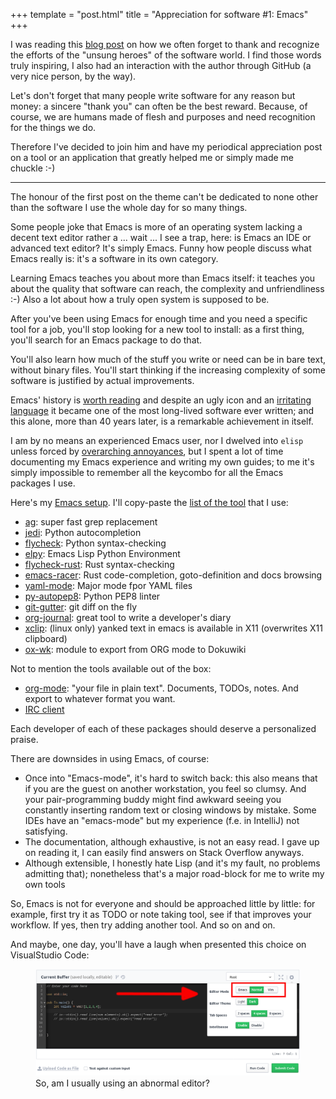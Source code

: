 +++
template = "post.html"
title = "Appreciation for software #1: Emacs"
+++

I was reading this [blog post](https://bastibe.de/2018-10-14-appreciation-for-open-source-and-commercial-software.html) on how we often forget to thank and recognize the efforts of the "unsung heroes" of the software world. I find those words truly inspiring, I also had an interaction with the author through GitHub (a very nice person, by the way).

Let's don't forget that many people write software for any reason but money: a sincere "thank you" can often be the best reward. Because, of course, we are humans made of flesh and purposes and need recognition for the things we do.

Therefore I've decided to join him and have my periodical appreciation post on a tool or an application that greatly helped me or simply made me chuckle :-)

---

The honour of the first post on the theme can't be dedicated to none other than the software I use the whole day for so many things.

Some people joke that Emacs is more of an operating system lacking a decent text editor rather a ... wait ... I see a trap, here: is Emacs an IDE or advanced text editor? It's simply Emacs. Funny how people discuss what Emacs really is: it's a software in its own category.

Learning Emacs teaches you about more than Emacs itself: it teaches you about the quality that software can reach, the complexity and unfriendliness :-) Also a lot about how a truly open system is supposed to be.

After you've been using Emacs for enough time and you need a specific tool for a job, you'll stop looking for a new tool to install: as a first thing, you'll search for an Emacs package to do that.

You'll also learn how much of the stuff you write or need can be in bare text, without binary files. You'll start thinking if the increasing complexity of some software is justified by actual improvements.

Emacs' history is [worth reading](https://en.wikipedia.org/wiki/Emacs) and despite an ugly icon and an [irritating language](https://xkcd.com/297/) it became one of the most long-lived software ever written; and this alone, more than 40 years later, is a remarkable achievement in itself.

I am by no means an experienced Emacs user, nor I dwelved into `elisp` unless forced by [overarching annoyances](https://github.com/rust-lang/rust-mode/pull/269), but I spent a lot of time documenting my Emacs experience and writing my own guides; to me it's simply impossible to remember all the keycombo for all the Emacs packages I use.

Here's my [Emacs setup](https://github.com/apiraino/emacs_reference). I'll copy-paste the [list of the tool](https://github.com/apiraino/emacs_reference/blob/master/guide.md#whats-in-my-personal-lisp-file) that I use:

* <a href="https://geoff.greer.fm/ag" target="_new">ag</a>: super fast grep replacement
* <a href="https://github.com/davidhalter/jedi" target="_new">jedi</a>: Python autocompletion
* <a href="http://www.flycheck.org" target="_new">flycheck</a>: Python syntax-checking
* <a href="https://github.com/jorgenschaefer/elpy" target="_new">elpy</a>: Emacs Lisp Python Environment
* <a href="https://github.com/flycheck/flycheck-rust" target="_new">flycheck-rust</a>: Rust syntax-checking
* <a href="https://github.com/racer-rust/emacs-racer" target="_new">emacs-racer</a>: Rust code-completion, goto-definition and docs browsing
* <a href="https://github.com/yoshiki/yaml-mode" target="_new">yaml-mode</a>: Major mode fpor YAML files
* <a href="https://github.com/paetzke/py-autopep8.el" target="_new">py-autopep8</a>: Python PEP8 linter
* <a href="https://github.com/syohex/emacs-git-gutter" target="_new">git-gutter</a>: git diff on the fly
* <a href="https://github.com/bastibe/org-journal" target="_new">org-journal</a>: great tool to write a developer's diary
* <a href="https://elpa.gnu.org/packages/xclip.html" target="_new">xclip</a>: (linux only) yanked text in emacs is available in X11 (overwrites X11 clipboard)
* <a href="https://github.com/w-vi/ox-wk.el" target="_new">ox-wk</a>: module to export from ORG mode to Dokuwiki

Not to mention the tools available out of the box:

* <a href="https://orgmode.org" target="_new">org-mode</a>: "your file in plain text". Documents, TODOs, notes. And export to whatever format you want.
* <a href="https://www.emacswiki.org/emacs/InternetRelayChat" target="_new">IRC client</a>

Each developer of each of these packages should deserve a personalized praise.

There are downsides in using Emacs, of course:
* Once into "Emacs-mode", it's hard to switch back: this also means that if you are the guest on another workstation, you feel so clumsy. And your pair-programming buddy might find awkward seeing you constantly inserting random text or closing windows by mistake. Some IDEs have an "emacs-mode" but my experience (f.e. in IntelliJ) not satisfying.
* The documentation, although exhaustive, is not an easy read. I gave up on reading it, I can easily find answers on Stack Overflow anyways.
* Although extensible, I honestly hate Lisp (and it's my fault, no problems admitting that); nonetheless that's a major road-block for me to write my own tools

So, Emacs is not for everyone and should be approached little by little: for example, first try it as TODO or note taking tool, see if that improves your workflow. If yes, then try adding another tool. And so on and on.

And maybe, one day, you'll have a laugh when presented this choice on VisualStudio Code:

<figure>
    <img src="/images/emacs-vs-normal.png">
    <figcaption>So, am I usually using an abnormal editor?</figcaption>
</figure>
